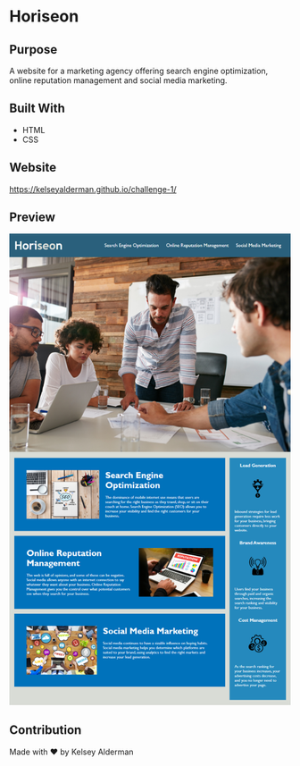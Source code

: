 # Horiseon

## Purpose

A website for a marketing agency offering search engine optimization, online reputation management and social media marketing.

## Built With

- HTML
- CSS

## Website

https://kelseyalderman.github.io/challenge-1/

## Preview

![Screenshot of Horiseon Website](assets/images/horiseon-screenshot.png)

## Contribution

Made with ❤️ by Kelsey Alderman
